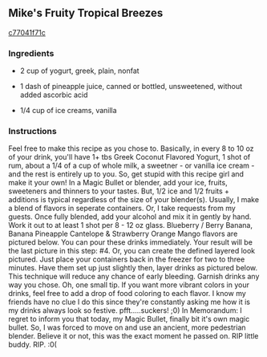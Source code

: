 ## Mike's Fruity Tropical Breezes

[c77041f71c](https://cookpad.com/us/recipes/350664-mikes-fruity-tropical-breezes)

### Ingredients

 - 2 cup of yogurt, greek, plain, nonfat

 - 1 dash of pineapple juice, canned or bottled, unsweetened, without added ascorbic acid

 - 1/4 cup of ice creams, vanilla

### Instructions

Feel free to make this recipe as you chose to. Basically, in every 8 to 10 oz of your drink, you'll have 1+ tbs Greek Coconut Flavored Yogurt, 1 shot of rum, about a 1/4 of a cup of whole milk, a sweetner - or vanilla ice cream - and the rest is entirely up to you. So, get stupid with this recipe girl and make it your own! In a Magic Bullet or blender, add your ice, fruits, sweeteners and thinners to your tastes. But, 1/2 ice and 1/2 fruits + additions is typical regardless of the size of your blender(s). Usually, I make a blend of flavors in seperate containers. Or, I take requests from my guests. Once fully blended, add your alcohol and mix it in gently by hand. Work it out to at least 1 shot per 8 - 12 oz glass. Blueberry / Berry Banana, Banana Pineapple Cantelope & Strawberry Orange Mango flavors are pictured below. You can pour these drinks immediately. Your result will be the last picture in this step: #4. Or, you can create the defined layered look pictured. Just place your containers back in the freezer for two to three minutes. Have them set up just slightly then, layer drinks as pictured below. This technique will reduce any chance of early bleeding. Garnish drinks any way you chose. Oh, one small tip. If you want more vibrant colors in your drinks, feel free to add a drop of food coloring to each flavor. I know my friends have no clue I do this since they're constantly asking me how it is my drinks always look so festive. pfft.....suckers! ;0) In Memorandum: I regret to inform you that today, my Magic Bullet, finally bit it's own magic bullet. So, I was forced to move on and use an ancient, more pedestrian blender. Believe it or not, this was the exact moment he passed on. RIP little buddy. RIP. :0(